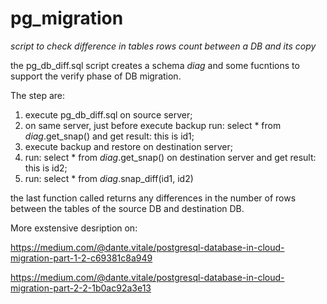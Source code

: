 # pg_migration
*script to check difference in tables rows count between a DB and its copy* 

the pg_db_diff.sql script creates a schema _diag_ and some fucntions to support the verify phase of DB migration.

The step are:

1. execute pg_db_diff.sql on source server;
2. on same server, just before execute backup run: select * from  _diag_.get_snap() and get result: this is id1;
3. execute backup and restore on destination server;
4. run: select * from  _diag_.get_snap() on destination server and get result: this is id2;
5. run: select * from  _diag_.snap_diff(id1, id2)

the last function called returns any differences in the number of rows between the tables of the source DB and destination DB.

More exstensive desription on:

https://medium.com/@dante.vitale/postgresql-database-in-cloud-migration-part-1-2-c69381c8a949

https://medium.com/@dante.vitale/postgresql-database-in-cloud-migration-part-2-2-1b0ac92a3e13



